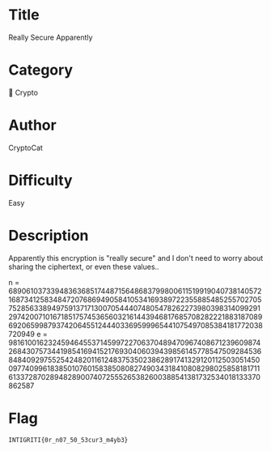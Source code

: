 # Title

Really Secure Apparently

# Category

🔐 Crypto

# Author

CryptoCat

# Difficulty

Easy

# Description

Apparently this encryption is "really secure" and I don't need to worry about sharing the ciphertext, or even these values..

n = 689061037339483636851744871564868379980061151991904073814057216873412583484720768694905841053416938972235588548525570270575285633894975913717130070544407480547826227398039831409929129742007101671851757453656032161443946817685708282221883187089692065998793742064551244403369599965441075497085384181772038720949
e = 98161001623245946455371459972270637048947096740867123960987426843075734419854169415217693040603943985614577854750928453684840929755254248201161248375350238628917413291201125030514500977409961838501076015838508082749034318410808298025858181711613372870289482890074072555265382600388541381732534018133370862587

# Flag

`INTIGRITI{0r_n07_50_53cur3_m4yb3}`
